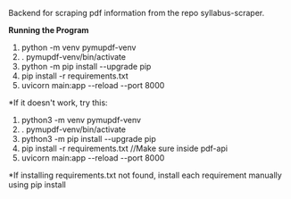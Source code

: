 Backend for scraping pdf information from the repo syllabus-scraper.

**Running the Program**
1. python -m venv pymupdf-venv
2. . pymupdf-venv/bin/activate
3. python -m pip install --upgrade pip
4. pip install -r requirements.txt
5. uvicorn main:app --reload --port 8000

*If it doesn't work, try this:
1. python3 -m venv pymupdf-venv
2. . pymupdf-venv/bin/activate
3. python3 -m pip install --upgrade pip
4. pip install -r requirements.txt //Make sure inside pdf-api
5. uvicorn main:app --reload --port 8000

*If installing requirements.txt not found, install each requirement
manually using pip install
